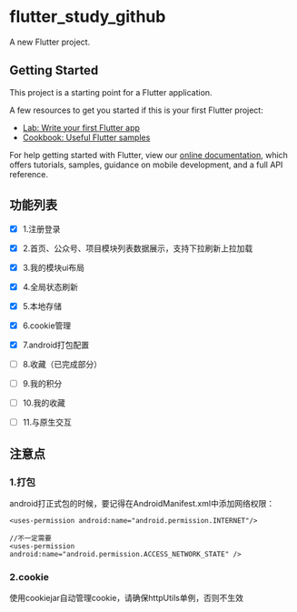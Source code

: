 # flutter_study_github

A new Flutter project.

## Getting Started

This project is a starting point for a Flutter application.

A few resources to get you started if this is your first Flutter project:

- [Lab: Write your first Flutter app](https://flutter.dev/docs/get-started/codelab)
- [Cookbook: Useful Flutter samples](https://flutter.dev/docs/cookbook)

For help getting started with Flutter, view our
[online documentation](https://flutter.dev/docs), which offers tutorials,
samples, guidance on mobile development, and a full API reference.

## 功能列表

- [x] 1.注册登录
- [x] 2.首页、公众号、项目模块列表数据展示，支持下拉刷新上拉加载
- [x] 3.我的模块ui布局
- [x] 4.全局状态刷新
- [x] 5.本地存储
- [x] 6.cookie管理
- [x] 7.android打包配置
- [ ] 8.收藏（已完成部分）
- [ ] 9.我的积分
- [ ] 10.我的收藏
- [ ] 11.与原生交互


## 注意点

### 1.打包

android打正式包的时候，要记得在AndroidManifest.xml中添加网络权限：

```
<uses-permission android:name="android.permission.INTERNET"/>

//不一定需要
<uses-permission android:name="android.permission.ACCESS_NETWORK_STATE" />

```

### 2.cookie

使用cookiejar自动管理cookie，请确保httpUtils单例，否则不生效

